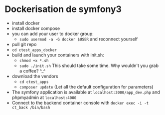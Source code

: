 # Dockerisation de symfony3

* install docker
* install docker compose
* you can add your user to docker group:
	+ `sudo usermod -a -G docker $USER` and reconnect yourself
* pull git repo
* ``cd ctest_apps_docker``
* build and launch your containers with init.sh:
	+ `chmod +x *.sh`
	+ `sudo ./init.sh` This should take some time. Why wouldn't you grab a coffee? ^_^
* download the vendors
	+ `cd ctest_apps`
	+ `composer update` (Let all the default configuration for parameters)
* The symfony application is available at `localhost:3000/app_dev.php` and phpmyadmin at `localhost:4000`
* Connect to the backend container console with `docker exec -i -t ct_back /bin/bash`
